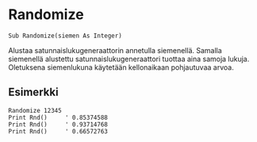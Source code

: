 <!--math-->
Randomize
=========

```eppabasic
Sub Randomize(siemen As Integer)
```

Alustaa satunnaislukugeneraattorin annetulla siemenellä.
Samalla siemenellä alustettu satunnaislukugeneraattori tuottaa aina samoja lukuja.
Oletuksena siemenlukuna käytetään kellonaikaan pohjautuvaa arvoa.

Esimerkki
---------
```eppabasic
Randomize 12345
Print Rnd()     ' 0.85374588
Print Rnd()     ' 0.93714768
Print Rnd()     ' 0.66572763
```

